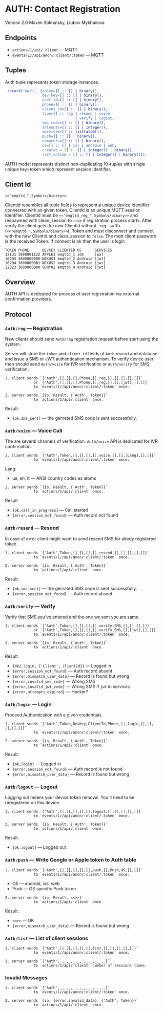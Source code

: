 AUTH: Contact Registration
==========================

Version 2.0 Maxim Sokhatsky, Liubov Mykhailova

Endpoints
--------

* `actions/1/api/:client` — MQTT
* `events/1//api/anon/:client/:token` — MQTT

Tuples
------

Auth tuple represents token storage instances.

```erlang
-record('Auth', {token=[] :: [] | binary(),
                 dev_key=[] :: [] | binary(),
                 user_id=[] :: [] | binary(),
                 phone=[] :: [] | binary(),
                 client_id=[] :: [] | binary(),
                 type=[] :: reg | resend | voice
                                | verify | logout,
                 sms_code=[] :: [] | binary(),
                 attempts=[] :: [] | integer(),
                 services=[] :: list(atom()),
                 push=[] :: [] | binary(),
                 comments=[] :: [] | binary(),
                 os=[] :: [] | ios | android | web,
                 created = [] :: [] | integer() | binary(),
                 last_online = [] :: [] | integer() | binary()}).
```

AUTH model represents distinct non-duplicating 10-tuples with
single unique key=token which represent session identifier.

Client Id
---------

`<<"emqttd_",Symbols/binary>>`

ClientId resembles all tuple fields to represent a unique
device identifier connected with an given token.
ClientId is an unique MQTT session identifier.
ClientId must be `<<"emqttd_reg_",Symbols/binary>>` and respawned with
clean_session to `true` if registration process starts. After
verify the client gets the new ClientId without `_reg_` suffix
(`<<"emqttd_",Symbols/binary>>`), Token and must disconnect and connect
with the new ClientId and clean_session to `false`. The mqtt client
password is the received Token. If connect is ok then the user is login.


```
TOKEN PHONE      DEVKEY CLIENTID OS      SERVICES
12131 3800001122 APPLE1 emqttd_1 iOS     [ua]
10293 3800000000 NEXUS1 emqttd_2 Android [jwt]
10294 3800000001 NEXUS2 emqttd_3 Android [jwt]
12323 3800000000 SONY02 emqttd_4 Android [jwt]
```

Overview
--------

AUTH API is dedicated for process of user registration via external confirmation providers.

Protocol
--------

### `Auth/reg` — Registration

New clients should send `Auth/reg` registration request before start using the system.

Server will store the `token` and `client_id` fields of `Auth` record and database
and issue a SMS or JWT authentication mechanism. To verify device user then should send
`Auth/voice` for IVR verification or `Auth/verify` for SMS verification.

```
1. client sends `{'Auth',[],[],[],Phone,[],reg,[],[],[],[],[]}`
             or `{'Auth',[],[],[],Phone,[],reg,[],[],[jwt],[],[]}`
             to `events/1//api/anon/:client/:token` once.
```

```
2. server sends `{io, Result, {'Auth', Token}}`
             to `actions/1/api/:client` once.
```

Result:

* `{ok,sms_sent}` — the genrated SMS code is sent successfully.

### `Auth/voice` — Voice Call

The are several channels of verification.
`Auth/voice` API is dedicated for IVR confirmation.

```
1. client sends `{'Auth',Token,[],[],[],[],voice,[],[],[Lang],[],[]}`
             to `events/1//api/anon/:client/:token` once.
```

Lang:

* ua, en, it — ANSI country codes as atoms

```
2. server sends `{io, Result, {'Auth', Token}}`
             to `actions/1/api/:client` once.
```

Result:

* `{ok,call_in_progress}` — Call started
* `{error,session_not_found}` — Auth record not found

### `Auth/resend` — Resend

In case of error client might want to send resend SMS for alredy registered token.

```
1. client sends `{'Auth',Token,[],[],[],[],resend,[],[],[],[],[]}`
             to `events/1//api/anon/:client/:token` once.
```

```
2. server sends `{io, Result, {'Auth', Token}}`
             to `actions/1/api/:client` once.
```

Result:

* `{ok,sms_sent}` — the genrated SMS code is sent successfully.
* `{error,session_not_found}` — Auth record absent

### `Auth/verify` — Verify

Verify that SMS you've entered and the one we sent you are same.

```
1. client sends `{'Auth',Token,[],[],[],[],verify,SMS,[],[],[],[]}`
             or `{'Auth',Token,[],[],[],[],verify,SMS,[],[jwt],[],[]}`
             to `events/1//api/anon/:client/:token` once.
```

```
2. server sends `{io, Result, {'Auth', Token}}`
             to `actions/1/api/:client` once.
```

Result:

* `{ok2,login, {'Client', ClientId}}` — Logged in
* `{error,session_not_found}` — Auth record absent
* `{error,mismatch_user_data}` — Record is found but wrong
* `{error,invalid_sms_code}` — Wrong SMS
* `{error,invalid_jwt_code}` — Wrong SMS if `jwt` in services
* `{error,attempts_expired}` — Hacker?

### `Auth/login` — Login

Proceed Authentication with a given credentials.

```
1. client sends `{'Auth',Token,DevKey,ClientId,Phone,[],login,[],[],[],[],[]}`
             to `events/1//api/anon/:client/:token` once.
```

```
2. server sends `{io, Result, {'Auth', Token}}`
             to `actions/1/api/:client` once.
```

Result:

* `{ok,login}` — Logged in
* `{error,session_not_found}` — Auth record is not found
* `{error,mismatch_user_data}` — Record is found but wrong

### `Auth/logout` — Logout

Logging out means your device token removal. You'll need to be reregistered on this device.

```
1. client sends `{'Auth',[],[],[],[],[],logout,[],[],[],[],[]}`
             to `events/1//api/anon/:client/:token` once.
```

```
2. server sends `{io, Result, {'Auth', Token}}`
             to `actions/1/api/:client` once.
```

Result:

* `{ok,logout}` — Logged out

### `Auth/push` — Write Google or Apple token to Auth table

```
1. client sends `{'Auth',[],[],[],[],[],push,[],Push,OS,[],[]}`
             to `events/1//api/anon/:client/:token` once.
```

* OS — android, ios, web
* Push — OS specific Push token 

```
2. server sends `{io, Result, <<>>}`
             to `actions/1/api/:client` once.
```

Result:

* `<<>>` — OK
* `{error,mismatch_user_data}` — Record is found but wrong

### `Auth/list` — List of client sessions

```
1. client sends `{'Auth',[],[],[],[],[],list,[],[],[],[],[]}`
             to `events/1//api/anon/:client/:token` once.
```

```
2. server sends `{'Auth',_,_,_,_,_,_,_,_,_,_,_}`
             to `actions/1/api/:client` number of sessions times.
```

### Invalid Messages

```
1. client sends `{'Auth',_,_,_,_,_,_,_,_,_,_,_}`
             to `events/1//api/anon/:client/:token` once.
```

```
2. server sends `{io, {error,invalid_data}, {'Auth', Token}}`
             to `actions/1/api/:client` once.
```

